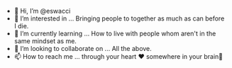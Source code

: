 - 👋 Hi, I’m @eswacci
- 👀 I’m interested in ... Bringing people to together as much as can before I die.
- 🌱 I’m currently learning ... How to live with people whom aren't in the same mindset as me.
- 💞️ I’m looking to collaborate on ... All the above.
- 📫 How to reach me ... through your heart ❤️ somewhere in your brain🧠 

<!---
eswacci/eswacci is a ✨ special ✨ repository because its `README.md` (this file) appears on your GitHub profile.
You can click the Preview link to take a look at your changes.
--->
